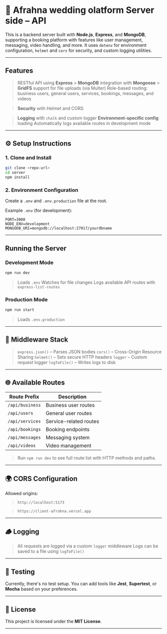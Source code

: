 # 🌺 Afrahna wedding olatform Server side – API

This is a backend server built with **Node.js**, **Express**, and **MongoDB**, supporting a booking platform with features like user management, messaging, video handling, and more. It uses `dotenv` for environment configuration, `helmet` and `cors` for security, and custom logging utilities.

---

## Features

> RESTful API using **Express** > **MongoDB** integration with **Mongoose** > **GridFS** support for file uploads (via Multer)
> Role-based routing: business users, general users, services, bookings, messages, and videos

> **Security** with Helmet and CORS

> **Logging** with `chalk` and custom logger
> **Environment-specific config** loading
> Automatically logs available routes in development mode

---

## ⚙️ Setup Instructions

### 1. Clone and Install

```bash
git clone <repo-url>
cd server
npm install
```

### 2. Environment Configuration

Create a `.env` and `.env.production` file at the root.

Example `.env` (for development):

```
PORT=3000
NODE_ENV=development
MONGODB_URI=mongodb://localhost:27017/yourdbname
```

---

## Running the Server

### Development Mode

```bash
npm run dev
```

> Loads `.env`
> Watches for file changes
> Logs available API routes with `express-list-routes`

### Production Mode

```bash
npm run start
```

> Loads `.env.production`

---

## 🔐 Middleware Stack

> `express.json()` – Parses JSON bodies
> `cors()` – Cross-Origin Resource Sharing
> `helmet()` – Sets secure HTTP headers
> `logger` – Custom request logger
> `logToFile()` – Writes logs to disk

---

## 🌐 Available Routes

| Route Prefix    | Description            |
| --------------- | ---------------------- |
| `/api/business` | Business user routes   |
| `/api/users`    | General user routes    |
| `/api/services` | Service-related routes |
| `/api/bookings` | Booking endpoints      |
| `/api/messages` | Messaging system       |
| `/api/videos`   | Video management       |

> Run `npm run dev` to see full route list with HTTP methods and paths.

---

## 🌍 CORS Configuration

Allowed origins:

> `http://localhost:5173`

> `https://client-afrahna.vercel.app`

---

## 🪵 Logging

> All requests are logged via a custom `logger` middleware
> Logs can be saved to a file using `logToFile()`

---

## 🧪 Testing

Currently, there's no test setup. You can add tools like **Jest**, **Supertest**, or **Mocha** based on your preferences.

---

## 📄 License

This project is licensed under the **MIT License**.

---
